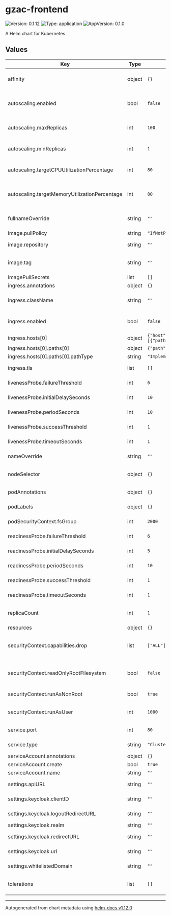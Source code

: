 # gzac-frontend

![Version: 0.1.12](https://img.shields.io/badge/Version-0.1.12-informational?style=flat-square) ![Type: application](https://img.shields.io/badge/Type-application-informational?style=flat-square) ![AppVersion: 0.1.0](https://img.shields.io/badge/AppVersion-0.1.0-informational?style=flat-square)

A Helm chart for Kubernetes

## Values

| Key | Type | Default | Description |
|-----|------|---------|-------------|
| affinity | object | `{}` | Affinity for gzac-frontend pods assignment |
| autoscaling.enabled | bool | `false` | Enable/disable autoscaling for the gzac-frontend deployment |
| autoscaling.maxReplicas | int | `100` | Maximum replicas for the gzac-frontend deployment |
| autoscaling.minReplicas | int | `1` | Minimum replicas for the gzac-frontend deployment |
| autoscaling.targetCPUUtilizationPercentage | int | `80` | gzac-frontend Deployment autoscaling target CPU percentage |
| autoscaling.targetMemoryUtilizationPercentage | int | `80` | gzac-frontend Deployment autoscaling target Mem utilization percentage |
| fullnameOverride | string | `""` | String to fully override valitmo-frontend.fullname |
| image.pullPolicy | string | `"IfNotPresent"` | Pull policy for the image |
| image.repository | string | `""` | Domain of the image repository |
| image.tag | string | `""` | Overrides the image tag whose default is the chart appVersion. |
| imagePullSecrets | list | `[]` | Image pull secrets |
| ingress.annotations | object | `{}` | Ingress annotations |
| ingress.className | string | `""` | Ingress Class which will be used to implement the Ingress |
| ingress.enabled | bool | `false` | Expose the gzac-frontend UI through an ingress |
| ingress.hosts[0] | object | `{"host":"chart-example.local","paths":[{"path":"/","pathType":"ImplementationSpecific"}]}` | Ingress hostname |
| ingress.hosts[0].paths[0] | object | `{"path":"/","pathType":"ImplementationSpecific"}` | Ingress path |
| ingress.hosts[0].paths[0].pathType | string | `"ImplementationSpecific"` | Ingress path type |
| ingress.tls | list | `[]` | Enable TLS for the Ingress |
| livenessProbe.failureThreshold | int | `6` | Failure threshold for livenessProbe |
| livenessProbe.initialDelaySeconds | int | `10` | Initial delay seconds for livenessProbe |
| livenessProbe.periodSeconds | int | `10` | Period seconds for livenessProbe |
| livenessProbe.successThreshold | int | `1` | Success threshold for livenessProbe |
| livenessProbe.timeoutSeconds | int | `1` | Timeout seconds for livenessProbe |
| nameOverride | string | `""` | Name override for gzac-frontend |
| nodeSelector | object | `{}` | Node labels for gzac-frontend pods assignment |
| podAnnotations | object | `{}` | Annotations for gzac-frontend pods |
| podLabels | object | `{}` | Labels for gzac-frontend pods |
| podSecurityContext.fsGroup | int | `2000` | Set gzac-frontend's pod security fsGroup |
| readinessProbe.failureThreshold | int | `6` | Failure threshold for readinessProbe |
| readinessProbe.initialDelaySeconds | int | `5` | Initial delay seconds for readinessProbe |
| readinessProbe.periodSeconds | int | `10` | Period seconds for readinessProbe |
| readinessProbe.successThreshold | int | `1` | Success threshold for readinessProbe |
| readinessProbe.timeoutSeconds | int | `1` | Timeout seconds for readinessProbe |
| replicaCount | int | `1` | Amount of replicas running the gzac-frontend |
| resources | object | `{}` |  |
| securityContext.capabilities.drop | list | `["ALL"]` | gzac-frontend's container security context capabilities to be dropped |
| securityContext.readOnlyRootFilesystem | bool | `false` | gzac-frontend's container security context readOnlyRootFilesystem |
| securityContext.runAsNonRoot | bool | `true` | Run gzac-frontend containers as non-root |
| securityContext.runAsUser | int | `1000` | Run gzac-frontend containers under this user-ID |
| service.port | int | `80` | gzac-frontend service port |
| service.type | string | `"ClusterIP"` | gzac-frontend service type |
| serviceAccount.annotations | object | `{}` |  |
| serviceAccount.create | bool | `true` |  |
| serviceAccount.name | string | `""` |  |
| settings.apiURL | string | `""` | URL where the gzac-API is located |
| settings.keycloak.clientID | string | `""` | ClientID to use for authentication |
| settings.keycloak.logoutRedirectURL | string | `""` | The URL to redirect to after logout |
| settings.keycloak.realm | string | `""` | Keycloak realm |
| settings.keycloak.redirectURL | string | `""` | The URL to redirect to after a succesfull login |
| settings.keycloak.url | string | `""` | URL which exposes Keycloak |
| settings.whitelistedDomain | string | `""` | Domain on which the app can run |
| tolerations | list | `[]` | Tolerations for gzac-frontend pods assignment |

----------------------------------------------
Autogenerated from chart metadata using [helm-docs v1.12.0](https://github.com/norwoodj/helm-docs/releases/v1.12.0)
